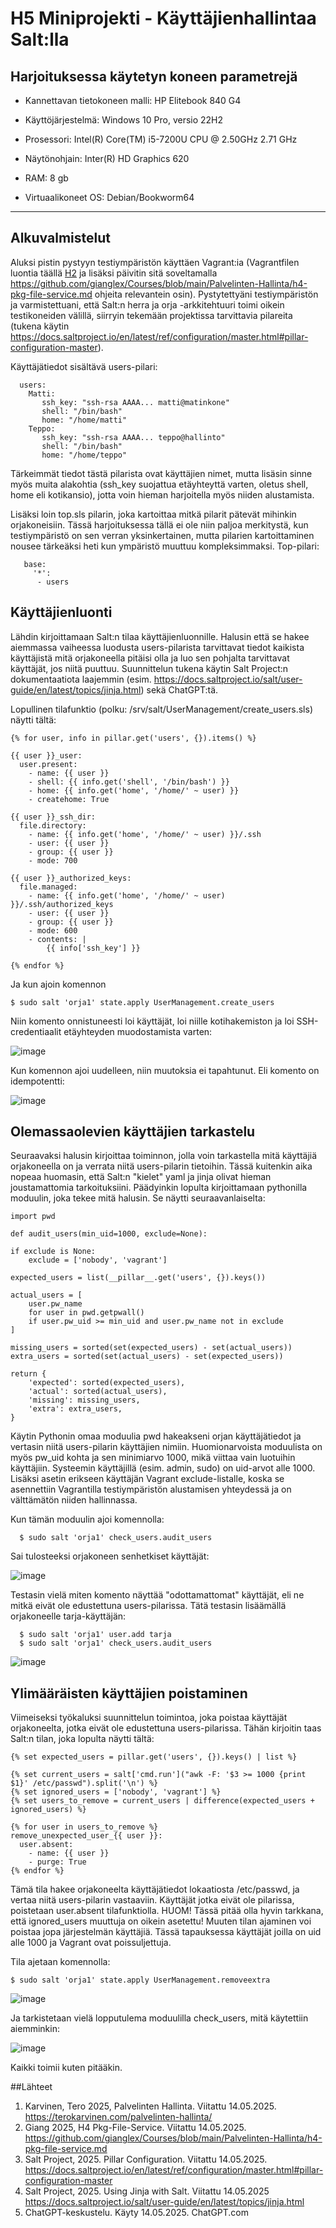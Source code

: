 # H5 Miniprojekti - Käyttäjienhallintaa Salt:lla

  
## Harjoituksessa käytetyn koneen parametrejä

- Kannettavan tietokoneen malli: HP Elitebook 840 G4
- Käyttöjärjestelmä: Windows 10 Pro, versio 22H2
- Prosessori: Intel(R) Core(TM) i5-7200U CPU @ 2.50GHz 2.71 GHz
- Näytönohjain: Inter(R) HD Graphics 620
- RAM: 8 gb

- Virtuaalikoneet OS: Debian/Bookworm64

----------------------------------------------------------

## Alkuvalmistelut

Aluksi pistin pystyyn testiympäristön käyttäen Vagrant:ia (Vagrantfilen luontia täällä [H2](https://github.com/Tuomasken/Linux-Hallinta/blob/main/h2-Soitto-kotiin.md) ja lisäksi päivitin sitä soveltamalla https://github.com/gianglex/Courses/blob/main/Palvelinten-Hallinta/h4-pkg-file-service.md 
ohjeita relevantein osin). Pystytettyäni testiympäristön ja varmistettuani, että Salt:n herra ja orja -arkkitehtuuri toimi oikein testikoneiden välillä, siirryin tekemään projektissa tarvittavia pilareita (tukena käytin https://docs.saltproject.io/en/latest/ref/configuration/master.html#pillar-configuration-master).

Käyttäjätiedot sisältävä users-pilari:

      users:
        Matti:
           ssh_key: "ssh-rsa AAAA... matti@matinkone"
           shell: "/bin/bash"
           home: "/home/matti"
        Teppo:
           ssh_key: "ssh-rsa AAAA... teppo@hallinto"
           shell: "/bin/bash"
           home: "/home/teppo"

Tärkeimmät tiedot tästä pilarista ovat käyttäjien nimet, mutta lisäsin sinne myös muita alakohtia (ssh_key suojattua etäyhteyttä varten, oletus shell, home eli kotikansio), jotta voin hieman harjoitella myös niiden alustamista. 

Lisäksi loin top.sls pilarin, joka kartoittaa mitkä pilarit pätevät mihinkin orjakoneisiin. Tässä harjoituksessa tällä ei ole niin paljoa merkitystä, kun testiympäristö on sen verran yksinkertainen, mutta pilarien kartoittaminen nousee tärkeäksi heti kun ympäristö muuttuu kompleksimmaksi. Top-pilari:

       base:
         '*':
          - users

## Käyttäjienluonti

Lähdin kirjoittamaan Salt:n tilaa käyttäjienluonnille. Halusin että se hakee aiemmassa vaiheessa luodusta users-pilarista tarvittavat tiedot kaikista käyttäjistä mitä orjakoneella pitäisi olla ja luo sen pohjalta tarvittavat käyttäjät, jos niitä puuttuu. Suunnittelun tukena käytin Salt Project:n dokumentaatiota laajemmin (esim. https://docs.saltproject.io/salt/user-guide/en/latest/topics/jinja.html) sekä ChatGPT:tä.

Lopullinen tilafunktio (polku: /srv/salt/UserManagement/create_users.sls) näytti tältä: 

    {% for user, info in pillar.get('users', {}).items() %}

    {{ user }}_user:
      user.present:
        - name: {{ user }}
        - shell: {{ info.get('shell', '/bin/bash') }}
        - home: {{ info.get('home', '/home/' ~ user) }}
        - createhome: True
    
    {{ user }}_ssh_dir:
      file.directory:
        - name: {{ info.get('home', '/home/' ~ user) }}/.ssh
        - user: {{ user }}
        - group: {{ user }}
        - mode: 700
    
    {{ user }}_authorized_keys:
      file.managed:
        - name: {{ info.get('home', '/home/' ~ user) }}/.ssh/authorized_keys
        - user: {{ user }}
        - group: {{ user }}
        - mode: 600
        - contents: |
            {{ info['ssh_key'] }}

    {% endfor %}

Ja kun ajoin komennon

    $ sudo salt 'orja1' state.apply UserManagement.create_users


Niin komento onnistuneesti loi käyttäjät, loi niille kotihakemiston ja loi SSH-credentiaalit etäyhteyden muodostamista varten:

![image](https://github.com/user-attachments/assets/dbc0cb4e-209e-4867-be52-1da4c8671102)

Kun komennon ajoi uudelleen, niin muutoksia ei tapahtunut. Eli komento on idempotentti:

![image](https://github.com/user-attachments/assets/a7594820-db38-4008-bc51-4a58299c6605)


## Olemassaolevien käyttäjien tarkastelu

Seuraavaksi halusin kirjoittaa toiminnon, jolla voin tarkastella mitä käyttäjiä orjakoneella on ja verrata niitä users-pilarin tietoihin. Tässä kuitenkin aika nopeaa huomasin, että Salt:n "kielet" yaml ja jinja olivat hieman joustamattomia tarkoituksiini. Päädyinkin lopulta kirjoittamaan pythonilla moduulin, joka tekee mitä halusin. Se näytti seuraavanlaiselta:

    import pwd

    def audit_users(min_uid=1000, exclude=None):

    if exclude is None:
        exclude = ['nobody', 'vagrant']

    expected_users = list(__pillar__.get('users', {}).keys())

    actual_users = [
        user.pw_name
        for user in pwd.getpwall()
        if user.pw_uid >= min_uid and user.pw_name not in exclude
    ]

    missing_users = sorted(set(expected_users) - set(actual_users))
    extra_users = sorted(set(actual_users) - set(expected_users))

    return {
        'expected': sorted(expected_users),
        'actual': sorted(actual_users),
        'missing': missing_users,
        'extra': extra_users,
    }

Käytin Pythonin omaa moduulia pwd hakeakseni orjan käyttäjätiedot ja vertasin niitä users-pilarin käyttäjien nimiin. Huomionarvoista moduulista on myös pw_uid kohta ja sen minimiarvo 1000, mikä viittaa vain luotuihin käyttäjiin. Systeemin käyttäjillä (esim. admin, sudo) on uid-arvot alle 1000. Lisäksi asetin erikseen käyttäjän Vagrant exclude-listalle, koska se asennettiin Vagrantilla testiympäristön alustamisen yhteydessä ja on välttämätön niiden hallinnassa.

Kun tämän moduulin ajoi komennolla:

      $ sudo salt 'orja1' check_users.audit_users

Sai tulosteeksi orjakoneen senhetkiset käyttäjät: 

![image](https://github.com/user-attachments/assets/17d1d63a-31e8-4677-adef-913ddc27dba3)

Testasin vielä miten komento näyttää "odottamattomat" käyttäjät, eli ne mitkä eivät ole edustettuna users-pilarissa. Tätä testasin lisäämällä orjakoneelle tarja-käyttäjän:

      $ sudo salt 'orja1' user.add tarja
      $ sudo salt 'orja1' check_users.audit_users

![image](https://github.com/user-attachments/assets/289026b5-2dde-4169-b359-2876f7114d43)


## Ylimääräisten käyttäjien poistaminen

Viimeiseksi työkaluksi suunnittelun toimintoa, joka poistaa käyttäjät orjakoneelta, jotka eivät ole edustettuna users-pilarissa. Tähän kirjoitin taas Salt:n tilan, joka lopulta näytti tältä:

    {% set expected_users = pillar.get('users', {}).keys() | list %}

    {% set current_users = salt['cmd.run']("awk -F: '$3 >= 1000 {print $1}' /etc/passwd").split('\n') %}
    {% set ignored_users = ['nobody', 'vagrant'] %}
    {% set users_to_remove = current_users | difference(expected_users + ignored_users) %}
    
    {% for user in users_to_remove %}
    remove_unexpected_user_{{ user }}:
      user.absent:
        - name: {{ user }}
        - purge: True
    {% endfor %}

Tämä tila hakee orjakoneelta käyttäjätiedot lokaatiosta /etc/passwd, ja vertaa niitä users-pilarin vastaaviin. Käyttäjät jotka eivät ole pilarissa, poistetaan user.absent tilafunktiolla. HUOM! Tässä pitää olla hyvin tarkkana, että ignored_users muuttuja on oikein asetettu! Muuten tilan ajaminen voi poistaa jopa järjestelmän käyttäjiä. Tässä tapauksessa käyttäjät joilla on uid alle 1000 ja Vagrant ovat poissuljettuja.

Tila ajetaan komennolla:

    $ sudo salt 'orja1' state.apply UserManagement.removeextra

![image](https://github.com/user-attachments/assets/149fa5cb-de52-4b53-a53e-e57a20ef8cb0)

Ja tarkistetaan vielä lopputulema moduulilla check_users, mitä käytettiin aiemminkin:

![image](https://github.com/user-attachments/assets/2608d25a-9ad1-4176-a1a7-52fed45c127d)

Kaikki toimii kuten pitääkin.




##Lähteet

1. Karvinen, Tero 2025, Palvelinten Hallinta. Viitattu 14.05.2025. https://terokarvinen.com/palvelinten-hallinta/
2. Giang 2025, H4 Pkg-File-Service. Viitattu 14.05.2025. https://github.com/gianglex/Courses/blob/main/Palvelinten-Hallinta/h4-pkg-file-service.md
3. Salt Project, 2025. Pillar Configuration. Viitattu 14.05.2025. https://docs.saltproject.io/en/latest/ref/configuration/master.html#pillar-configuration-master
4. Salt Project, 2025. Using Jinja with Salt. Viitattu 14.05.2025 https://docs.saltproject.io/salt/user-guide/en/latest/topics/jinja.html
5. ChatGPT-keskustelu. Käyty 14.05.2025. ChatGPT.com
